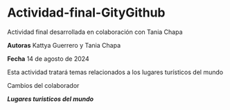 # Actividad-final-GityGithub
Actividad final desarrollada en colaboración con Tania Chapa

**Autoras** Kattya Guerrero y Tania Chapa

**Fecha** 14 de agosto de 2024

Esta actividad tratará temas relacionados a los lugares turísticos del mundo

Cambios del colaborador

***Lugares turisticos del mundo***
